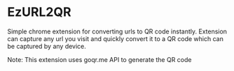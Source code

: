 EzURL2QR
========

Simple chrome extension for converting urls to QR code instantly. Extension can capture any url you visit and quickly convert it to a QR code which can be captured by any device.

Note: This extension uses goqr.me API to generate the QR code
